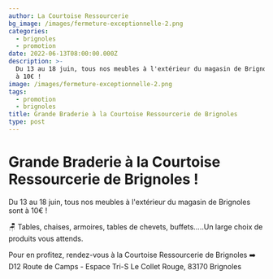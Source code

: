 ```yaml
---
author: La Courtoise Ressourcerie
bg_image: /images/fermeture-exceptionnelle-2.png
categories:
  - brignoles
  - promotion
date: 2022-06-13T08:00:00.000Z
description: >-
  Du 13 au 18 juin, tous nos meubles à l'extérieur du magasin de Brignoles sont
  à 10€ !
image: /images/fermeture-exceptionnelle-2.png
tags:
  - promotion
  - brignoles
title: Grande Braderie à la Courtoise Ressourcerie de Brignoles
type: post
---
```


# Grande Braderie à la Courtoise Ressourcerie de Brignoles !

Du 13 au 18 juin, tous nos meubles à l'extérieur du magasin de Brignoles sont à 10€ !

🪑 Tables, chaises, armoires, tables de chevets, buffets.....Un large choix de produits vous attends.

Pour en profitez, rendez-vous à la Courtoise Ressourcerie de Brignoles ➡️ D12 Route de Camps - Espace Tri-S Le Collet Rouge, 83170 Brignoles
